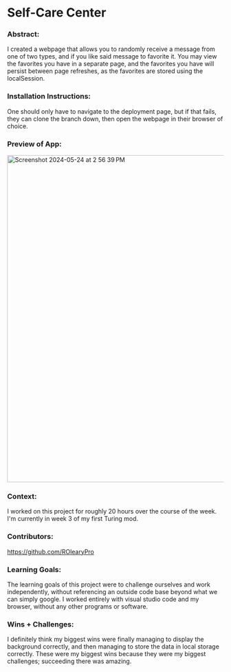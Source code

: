 
# Self-Care Center 

### Abstract:
[//]: <> (Briefly describe what you built and its features. What problem is the app solving? How does this application solve that problem?)
I created a webpage that allows you to randomly receive a message from one of two types, and if you like said message to favorite it. You may view the favorites you have in a separate page, and the favorites you have will persist between page refreshes, as the favorites are stored using the localSession.

### Installation Instructions:
[//]: <> (What steps does a person have to take to get your app cloned down and running?)
One should only have to navigate to the deployment page, but if that fails, they can clone the branch down, then open the webpage in their browser of choice.


### Preview of App:
[//]: <> (Provide ONE gif or screenshot of your application - choose the "coolest" piece of functionality to show off.)
<img width="759" alt="Screenshot 2024-05-24 at 2 56 39 PM" src="https://github.com/ROlearyPro/self-care-center/assets/167711083/49be27ba-1b3b-4b67-b842-5bf724026326">

### Context:
[//]: <> (Give some context for the project here. How long did you have to work on it? How far into the Turing program are you?)
I worked on this project for roughly 20 hours over the course of the week. I'm currently in week 3 of my first Turing mod.

### Contributors:
[//]: <> (Who worked on this application? Link to their GitHubs.)
https://github.com/ROlearyPro

### Learning Goals:
[//]: <> (What were the learning goals of this project? What tech did you work with?)
The learning goals of this project were to challenge ourselves and work independently, without referencing an outside code base beyond what we can simply google. I worked entirely with visual studio code and my browser, without any other programs or software.

### Wins + Challenges:
[//]: <> (What are 2-3 wins you have from this project? What were some challenges you faced - and how did you get over them?)
I definitely think my biggest wins were finally managing to display the background correctly, and then managing to store the data in local storage correctly. These were my biggest wins because they were my biggest challenges; succeeding there was amazing.

